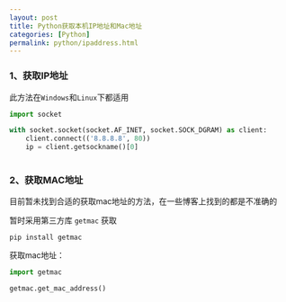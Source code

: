 ```yaml
---
layout: post
title: Python获取本机IP地址和Mac地址
categories: [Python]
permalink: python/ipaddress.html
---
```



### 1、获取IP地址
此方法在`Windows`和`Linux`下都适用
```python
import socket

with socket.socket(socket.AF_INET, socket.SOCK_DGRAM) as client:
    client.connect(('8.8.8.8', 80))
    ip = client.getsockname()[0]
    
```

### 2、获取MAC地址
目前暂未找到合适的获取mac地址的方法，在一些博客上找到的都是不准确的

暂时采用第三方库 `getmac` 获取
```shell
pip install getmac
```

获取mac地址：
```python
import getmac

getmac.get_mac_address()
```